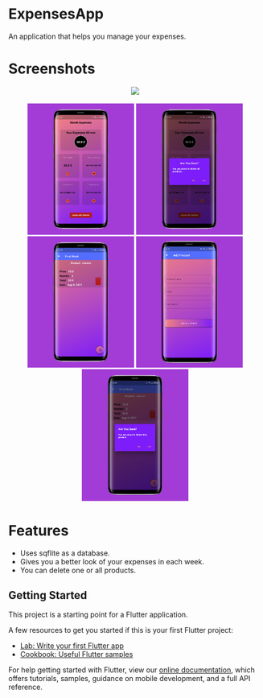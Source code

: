 # ExpensesApp

An application that helps you manage your expenses.

# Screenshots

<p align="center"><img src='expPics/expGif.gif'height="500"/></p>
<p align="center">
  <img src='expPics/exp1.png'width="42%"/> 
  <img src='expPics/exp2.png'width="42%"/> 
  <img src='expPics/exp3.png'width="42%"/> 
  <img src='expPics/exp4.png'width="42%"/> 
  <img src='expPics/exp5.png'width="42%"/> 
</p>

# Features
- Uses sqflite as a database.
- Gives you a better look of your expenses in each week.
- You can delete one or all products.

## Getting Started

This project is a starting point for a Flutter application.

A few resources to get you started if this is your first Flutter project:

- [Lab: Write your first Flutter app](https://flutter.dev/docs/get-started/codelab)
- [Cookbook: Useful Flutter samples](https://flutter.dev/docs/cookbook)

For help getting started with Flutter, view our
[online documentation](https://flutter.dev/docs), which offers tutorials,
samples, guidance on mobile development, and a full API reference.
